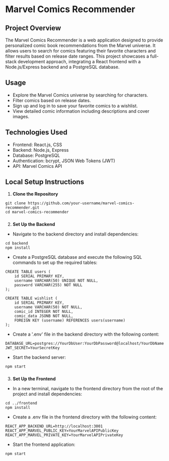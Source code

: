 # Marvel Comics Recommender

## Project Overview
The Marvel Comics Recommender is a web application designed to provide personalized comic book recommendations from the Marvel universe. It allows users to search for comics featuring their favorite characters and filter results based on release date ranges. This project showcases a full-stack development approach, integrating a React frontend with a Node.js/Express backend and a PostgreSQL database.

## Usage
* Explore the Marvel Comics universe by searching for characters.
* Filter comics based on release dates.
* Sign up and log in to save your favorite comics to a wishlist.
* View detailed comic information including descriptions and cover images.

## Technologies Used
* Frontend: React.js, CSS
* Backend: Node.js, Express
* Database: PostgreSQL
* Authentication: bcrypt, JSON Web Tokens (JWT)
* API: Marvel Comics API

## Local Setup Instructions
1. **Clone the Repository**
```
git clone https://github.com/your-username/marvel-comics-recommender.git
cd marvel-comics-recommender
```
###
2. **Set Up the Backend**
* Navigate to the backend directory and install dependencies:
```
cd backend
npm install
```
* Create a PostgreSQL database and execute the following SQL commands to set up the required tables:
```  
CREATE TABLE users (
    id SERIAL PRIMARY KEY,
    username VARCHAR(50) UNIQUE NOT NULL,
    password VARCHAR(255) NOT NULL
);

CREATE TABLE wishlist (
    id SERIAL PRIMARY KEY,
    username VARCHAR(50) NOT NULL,
    comic_id INTEGER NOT NULL,
    comic_data JSONB NOT NULL,
    FOREIGN KEY (username) REFERENCES users(username)
);
```

* Create a '.env' file in the backend directory with the following content:
```
DATABASE_URL=postgres://YourDbUser:YourDbPassword@localhost/YourDbName
JWT_SECRET=YourSecretKey
```

* Start the backend server:
```
npm start
```
###
3. **Set Up the Frontend**
* In a new terminal, navigate to the frontend directory from the root of the project and install dependencies:
```
cd ../frontend
npm install
```
* Create a .env file in the frontend directory with the following content:
```
REACT_APP_BACKEND_URL=http://localhost:3001
REACT_APP_MARVEL_PUBLIC_KEY=YourMarvelAPIPublicKey
REACT_APP_MARVEL_PRIVATE_KEY=YourMarvelAPIPrivateKey
```

* Start the frontend application:
```
npm start
```

